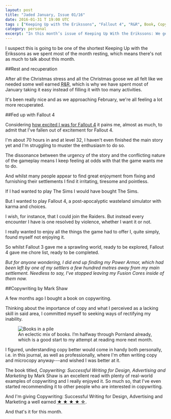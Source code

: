 ```yaml
---
layout: post
title: "Jaded January, Issue 01/16"
date: 2016-01-31 T 19:00 UTC
tags : ["Keeping Up with the Erikssons", "Fallout 4", "R&R", Book, Copywriting, Mark Shaw, Review]
category: personal
excerpt: "In this month’s issue of Keeping Up With the Erikssons: We get some well earned R&R, I'm fed up with Fallout 4 and I finish this month's challenge by getting a head start on next month's challenge; Reading."
---
```

I suspect this is going to be one of the shortest Keeping Up with the Erikssons as we spent most of the month resting, which means there's not as much to talk about this month.

##Rest and recuperation

After all the Christmas stress and all the Christmas goose we all felt like we needed some well earned <abbr title="rest and recuperation" class="small-caps">R&R</abbr>, which is why we have spent most of January taking it easy instead of filling it with too many activities.

It's been really nice and as we approaching February, we're all feeling a lot more recuperated.

##Fed up with Fallout 4

Considering [how excited I was for Fallout 4][fallout4] it pains me, almost as much, to admit that I've fallen out of excitement for Fallout 4.

I'm about 70 hours in and at level 32, I haven't even finished the main story yet and I'm struggling to muster the enthusiasm to do so.

The dissonance between the urgency of the story and the conflicting nature of the gameplay means I keep feeling at odds with that the game wants me to do.

And whilst many people appear to find great enjoyment from fixing and furnishing their settlements I find it irritating, tiresome and pointless.

<p data-pullquote="Fallout 4 gave me chore list, ready to be completed."></p>

If I had wanted to play The Sims I would have bought The Sims.

But I wanted to play Fallout 4, a post-apocalyptic wasteland simulator with karma and choices.

I wish, for instance, that I could join the Raiders. But instead every encounter I have is one resolved by violence, whether I want it or not.

I really wanted to enjoy all the things the game had to offer I, quite simply, found myself not enjoying it.

So whilst Fallout 3 gave me a sprawling world, ready to be explored, Fallout 4 gave me chore list, ready to be completed.

*But for anyone wondering, I did end up finding my Power Armor, which had been left by one of my settlers a few hundred metres away from my main settlement. Needless to say, I've stopped leaving my Fusion Cores inside of them now.*

##Copywriting by Mark Shaw

A few months ago I bought a book on copywriting.

Thinking about the importance of copy and what I perceived as a lacking skill in said area, I committed myself to seeking ways of rectifying my inability.

<figure>
	<img class="js-lazy-load" data-original="/assets/posts/2016/january/jaded-january-issue-01-16/pile-of-books.jpg" alt="Books in a pile">
	<figcaption>An eclectic mix of books. I’m halfway through Pornland already, which is a good start to my attempt at reading more next month.</figcaption>
</figure>

I figured, understanding copy better would come in handy both personally, i.e. in this journal, as well as professionally, where I'm often writing copy and microcopy anyway---and wished I was better at it.

The book titled, *Copywriting: Successful Writing for Design, Advertising and Marketing* by Mark Shaw is an excellent read with plenty of real-world examples of copywriting and I really enjoyed it. So much so, that I've even started recommending it to other people who are interested in copywriting.

And I'm giving Copywriting: Successful Writing for Design, Advertising and Marketing a well earned <abbr title="four out of five stars" class="discrete">★ ★ ★ ★ ☆</abbr>.

And that's it for this month.

[fallout4]: /blog/games-im-eagerly-awaiting-iii#fallout-4